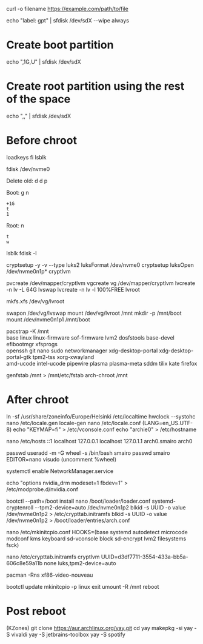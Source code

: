curl -o filename https://example.com/path/to/file

echo "label: gpt" | sfdisk /dev/sdX --wipe always
# Create boot partition
echo ",1G,U" | sfdisk /dev/sdX
# Create root partition using the rest of the space
echo ",," | sfdisk /dev/sdX

# Before chroot
loadkeys fi
lsblk

fdisk /dev/nvme0

Delete old:
	d
	d
	p

Boot:
	g
	n
	
	
	+1G
	t
	1

Root:
	n
	
	
	
	t
	w

lsblk
fdisk -l

cryptsetup -y -v --type luks2 luksFormat /dev/nvme0
cryptsetup luksOpen /dev/nvme0n1p* cryptlvm

pvcreate /dev/mapper/cryptlvm
vgcreate vg /dev/mapper/cryptlvm
lvcreate -n lv -L 64G lvswap
lvcreate -n lv -l 100%FREE lvroot

mkfs.xfs /dev/vg/lvroot

swapon /dev/vg/lvswap
mount /dev/vg/lvroot /mnt
mkdir -p /mnt/boot
mount /dev/nvme0n1p1 /mnt/boot

pacstrap -K /mnt \
	base linux linux-firmware sof-firmware lvm2 dosfstools base-devel efibootmgr xfsprogs \
	openssh git nano sudo networkmanager xdg-desktop-portal xdg-desktop-portal-gtk tpm2-tss xorg-xwayland \
	amd-ucode intel-ucode pipewire plasma plasma-meta sddm tilix kate firefox
	
genfstab /mnt > /mnt/etc/fstab
arch-chroot /mnt

# After chroot
ln -sf /usr/share/zoneinfo/Europe/Helsinki /etc/localtime
hwclock --systohc
nano /etc/locale.gen
locale-gen
nano /etc/locale.conf (LANG=en_US.UTF-8)
echo "KEYMAP=fi" > /etc/vconsole.conf
echo "archie0" > /etc/hostname

nano /etc/hosts
::1 localhost
127.0.0.1 localhost
127.0.1.1 arch0.smairo arch0

passwd
useradd -m -G wheel -s /bin/bash smairo 
passwd smairo 
EDITOR=nano visudo (uncomment %wheel)

systemctl enable NetworkManager.service

echo "options nvidia_drm modeset=1 fbdev=1" > /etc/modprobe.d/nvidia.conf

bootctl --path=/boot install
nano /boot/loader/loader.conf
systemd-cryptenroll --tpm2-device=auto /dev/nvme0n1p2
blkid -s UUID -o value /dev/nvme0n1p2 > /etc/crypttab.initramfs
blkid -s UUID -o value /dev/nvme0n1p2 > /boot/loader/entries/arch.conf

nano /etc/mkinitcpio.conf
HOOKS=(base systemd autodetect microcode modconf kms keyboard sd-vconsole block sd-encrypt lvm2 filesystems fsck)

nano /etc/crypttab.initramfs
cryptlvm UUID=d3df7711-3554-433a-bb5a-606c8e59a11b none luks,tpm2-device=auto

pacman -Rns xf86-video-nouveau

bootctl update
mkinitcpio -p linux
exit
umount -R /mnt
reboot

# Post reboot
(KZones)
git clone https://aur.archlinux.org/yay.git
cd yay
makepkg -si
yay -S vivaldi
yay -S jetbrains-toolbox
yay -S spotify
